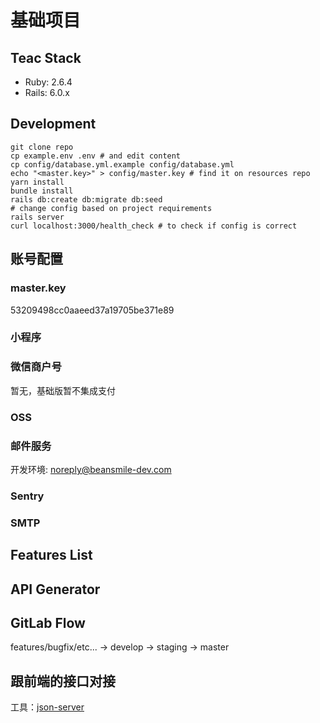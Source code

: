 # 基础项目

## Teac Stack

- Ruby: 2.6.4
- Rails: 6.0.x

## Development

```
git clone repo
cp example.env .env # and edit content
cp config/database.yml.example config/database.yml
echo "<master.key>" > config/master.key # find it on resources repo
yarn install
bundle install
rails db:create db:migrate db:seed
# change config based on project requirements
rails server
curl localhost:3000/health_check # to check if config is correct
```

## 账号配置

### master.key
53209498cc0aaeed37a19705be371e89

### 小程序

### 微信商户号

暂无，基础版暂不集成支付

### OSS

### 邮件服务

开发环境: noreply@beansmile-dev.com

### Sentry

### SMTP

## Features List

## API Generator

## GitLab Flow

features/bugfix/etc... -> develop -> staging -> master

## 跟前端的接口对接

工具：[json-server](https://github.com/typicode/json-server)
